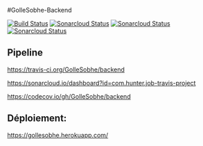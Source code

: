 #GolleSobhe-Backend

[![Build Status](https://travis-ci.org/GolleSobhe/backend.svg?branch=master)](https://travis-ci.org/GolleSobhe/backend)
[![Sonarcloud Status](https://sonarcloud.io/api/project_badges/measure?project=com.hunter.job-travis-project&metric=alert_status)](https://sonarcloud.io/dashboard?id=com.hunter.job-travis-project)
[![Sonarcloud Status](https://sonarcloud.io/api/project_badges/measure?project=com.hunter.job-travis-project&metric=bugs)](https://sonarcloud.io/dashboard?id=com.hunter.job-travis-project)
[![Sonarcloud Status](https://sonarcloud.io/api/project_badges/measure?project=com.hunter.job-travis-project&metric=code_smells)](https://sonarcloud.io/dashboard?id=com.hunter.job-travis-project)

## Pipeline

https://travis-ci.org/GolleSobhe/backend

https://sonarcloud.io/dashboard?id=com.hunter.job-travis-project

https://codecov.io/gh/GolleSobhe/backend

## Déploiement: 
https://gollesobhe.herokuapp.com/
